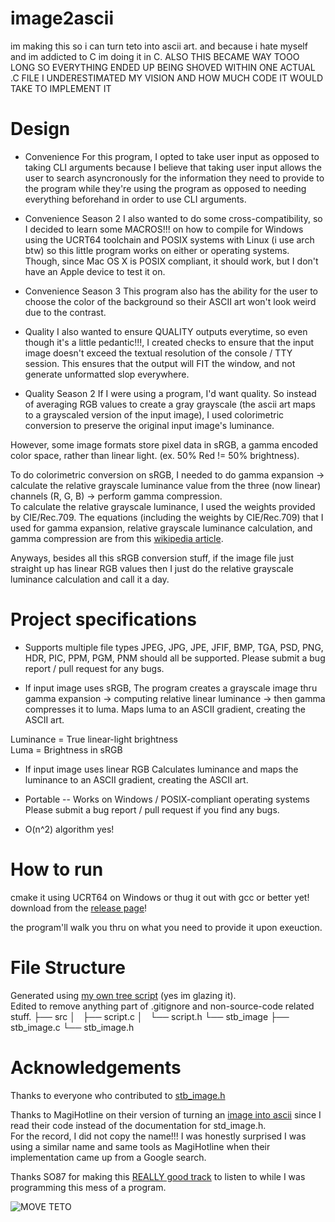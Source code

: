 # image2ascii

im making this so i can turn teto into ascii art. and because i hate myself and im addicted to C im doing it in C. ALSO THIS BECAME WAY TOOO LONG SO EVERYTHING ENDED UP BEING SHOVED WITHIN ONE ACTUAL .C FILE I UNDERESTIMATED MY VISION AND HOW MUCH CODE IT WOULD TAKE TO IMPLEMENT IT

# Design

- Convenience
For this program, I opted to take user input as opposed to taking CLI arguments because I believe that taking user input allows the user to search asyncronously for the information they need to provide to the program while they're using the program as opposed to needing everything beforehand in order to use CLI arguments. 

- Convenience Season 2
I also wanted to do some cross-compatibility, so I decided to learn some MACROS!!! on how to compile for Windows using the UCRT64 toolchain and POSIX systems with Linux (i use arch btw) so this little program works on either or operating systems. Though, since Mac OS X is POSIX compliant, it should work, but I don't have an Apple device to test it on. 

- Convenience Season 3
This program also has the ability for the user to choose the color of the background so their ASCII art won't look weird due to the contrast.

- Quality
I also wanted to ensure QUALITY outputs everytime, so even though it's a little pedantic!!!, I created checks to ensure that the input image doesn't exceed the textual resolution of the console / TTY session. This ensures that the output will FIT the window, and not generate unformatted slop everywhere.

- Quality Season 2
If I were using a program, I'd want quality. So instead of averaging RGB values to create a gray grayscale (the ascii art maps to a grayscaled version of the input image), I used colorimetric conversion to preserve the original input image's luminance. 

However, some image formats store pixel data in sRGB, a gamma encoded color space, rather than linear light. (ex. 50% Red != 50% brightness).  

To do colorimetric conversion on sRGB, I needed to do gamma expansion -> calculate the relative grayscale luminance value from the three (now linear) channels (R, G, B) -> perform gamma compression.  
To calculate the relative grayscale luminance, I used the weights provided by CIE/Rec.709. The equations (including the weights by CIE/Rec.709) that I used for gamma expansion, relative grayscale luminance calculation, and gamma compression are from this [wikipedia article](https://en.wikipedia.org/wiki/Grayscale#Colorimetric_(perceptual_luminance-preserving)_conversion_to_grayscale). 


Anyways, besides all this sRGB conversion stuff, if the image file just straight up has linear RGB values then I just do the relative grayscale luminance calculation and call it a day.  


# Project specifications
- Supports multiple file types
JPEG, JPG, JPE, JFIF, BMP, TGA, PSD, PNG, HDR, PIC, PPM, PGM, PNM should all be supported. Please submit a bug report / pull request for any bugs.  

- If input image uses sRGB,
The program creates a grayscale image thru gamma expansion -> computing relative linear luminance -> then gamma compresses it to luma. 
Maps luma to an ASCII gradient, creating the ASCII art.  

Luminance = True linear-light brightness  
Luma      = Brightness in sRGB  

- If input image uses linear RGB
Calculates luminance and maps the luminance to an ASCII gradient, creating the ASCII art.

- Portable -- Works on Windows / POSIX-compliant operating systems
Please submit a bug report / pull request if you find any bugs.  

- O(n^2) algorithm 
yes!  


# How to run

cmake it using UCRT64 on Windows or thug it out with gcc 
or better yet! download from the [release page](https://github.com/cnnacat/image2ascii/releases)!

the program'll walk you thru on what you need to provide it upon exeuction.


# File Structure

Generated using [my own tree script](https://github.com/cnnacat/win-tree) (yes im glazing it).  
Edited to remove anything part of .gitignore and non-source-code related stuff.
├── src
│   ├── script.c
│   └── script.h
└── stb_image
    ├── stb_image.c
    └── stb_image.h


# Acknowledgements

Thanks to everyone who contributed to [stb_image.h](https://github.com/nothings/stb/blob/master/stb_image.h)  

Thanks to MagiHotline on their version of turning an [image into ascii](https://github.com/MagiHotline/IMGtoASCII) since I read their code instead of the documentation for std_image.h.  
For the record, I did not copy the name!!! I was honestly surprised I was using a similar name and same tools as MagiHotline when their implementation came up from a Google search.

Thanks SO87 for making this [REALLY good track](https://open.spotify.com/track/20tiIBe8xyNqovriJi6nH2?si=88eeeb009bc142c9) to listen to while I was programming this mess of a program.  


![MOVE TETO](https://kasanetetoplush.com/wp-content/uploads/2025/02/Kasane-Teto-Plush-4.png)

